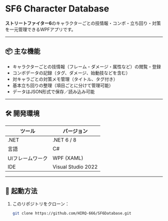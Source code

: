 ﻿# SF6 Character Database

**ストリートファイター6**のキャラクターごとの技情報・コンボ・立ち回り・対策を一元管理できるWPFアプリです。

---

## 📦 主な機能

- キャラクターごとの技情報（フレーム・ダメージ・属性など）の閲覧・登録
- コンボデータの記録（タグ、ダメージ、始動技などを含む）
- 対キャラごとの対策メモ管理（タイトル、タグ付き）
- 基本立ち回りの整理（項目ごとに分けて管理可能）
- データはJSON形式で保存／読み込み可能

---

## 🛠 開発環境

| ツール        | バージョン         |
|---------------|--------------------|
| .NET          | .NET 6 / 8         |
| 言語          | C#                 |
| UIフレームワーク | WPF (XAML)         |
| IDE           | Visual Studio 2022 |

---

## 🚀 起動方法

1. このリポジトリをクローン：

   ```bash
   git clone https://github.com/HIRQ-666/SF6Database.git
